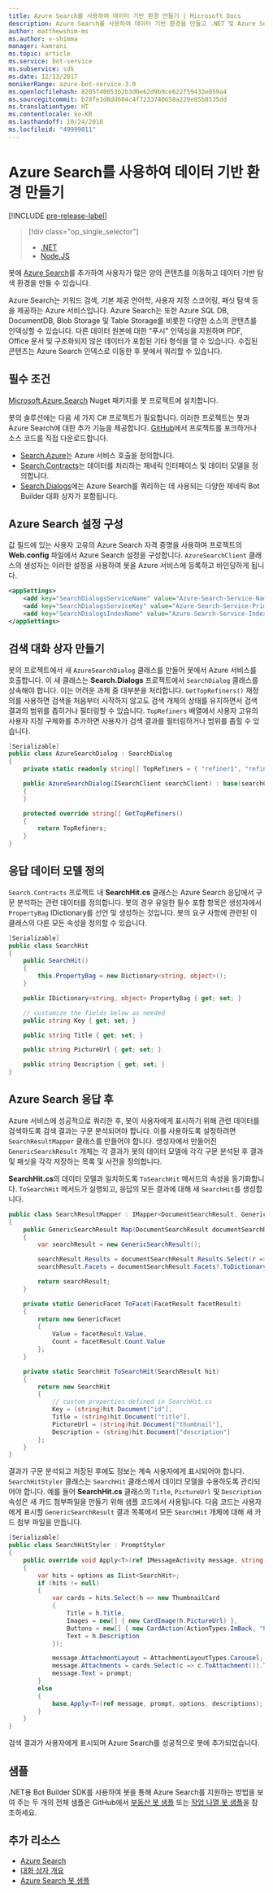```yaml
---
title: Azure Search를 사용하여 데이터 기반 환경 만들기 | Microsoft Docs
description: Azure Search를 사용하여 데이터 기반 환경을 만들고 .NET 및 Azure Search용 Bot Builder SDK를 사용하여 사용자가 봇에 있는 많은 양의 콘텐츠를 이동하는 데 도움이 되는 방법에 대해 알아봅니다.
author: matthewshim-ms
ms.author: v-shimma
manager: kamrani
ms.topic: article
ms.service: bot-service
ms.subservice: sdk
ms.date: 12/13/2017
monikerRange: azure-bot-service-3.0
ms.openlocfilehash: 8205f40053b2b3d0e62d9b9ce622f59432e059a4
ms.sourcegitcommit: b78fe3d8dd604c4f7233740658a229e85b8535dd
ms.translationtype: HT
ms.contentlocale: ko-KR
ms.lasthandoff: 10/24/2018
ms.locfileid: "49999011"
---
```

# <a name="create-data-driven-experiences-with-azure-search"></a>Azure Search를 사용하여 데이터 기반 환경 만들기 

[!INCLUDE [pre-release-label](../includes/pre-release-label-v3.md)]

> [!div class="op_single_selector"]
> - [.NET](../dotnet/bot-builder-dotnet-search-azure.md)
> - [Node.JS](../nodejs/bot-builder-nodejs-search-azure.md)

봇에 [Azure Search](https://azure.microsoft.com/en-us/services/search/)를 추가하여 사용자가 많은 양의 콘텐츠를 이동하고 데이터 기반 탐색 환경을 만들 수 있습니다.

Azure Search는 키워드 검색, 기본 제공 언어학, 사용자 지정 스코어링, 패싯 탐색 등을 제공하는 Azure 서비스입니다. Azure Search는 또한 Azure SQL DB, DocumentDB, Blob Storage 및 Table Storage를 비롯한 다양한 소스의 콘텐츠를 인덱싱할 수 있습니다. 다른 데이터 원본에 대한 "푸시" 인덱싱을 지원하며 PDF, Office 문서 및 구조화되지 않은 데이터가 포함된 기타 형식을 열 수 있습니다. 수집된 콘텐츠는 Azure Search 인덱스로 이동한 후 봇에서 쿼리할 수 있습니다.


## <a name="prerequisites"></a>필수 조건

[Microsoft.Azure.Search](https://www.nuget.org/packages/Microsoft.Azure.Search/4.0.0-preview) Nuget 패키지를 봇 프로젝트에 설치합니다. 

봇의 솔루션에는 다음 세 가지 C# 프로젝트가 필요합니다. 이러한 프로젝트는 봇과 Azure Search에 대한 추가 기능을 제공합니다. [GitHub](https://github.com/Microsoft/botBuilder-Samples/tree/master/CSharp/demo-Search)에서 프로젝트를 포크하거나 소스 코드를 직접 다운로드합니다.

* [Search.Azure](https://github.com/Microsoft/botBuilder-Samples/tree/master/CSharp/demo-Search/Search.Azure)는 Azure 서비스 호출을 정의합니다. 
* [Search.Contracts](https://github.com/Microsoft/botBuilder-Samples/tree/master/CSharp/demo-Search/Search.Contracts)는 데이터를 처리하는 제네릭 인터페이스 및 데이터 모델을 정의합니다.
* [Search.Dialogs](https://github.com/Microsoft/botBuilder-Samples/tree/master/CSharp/demo-Search/Search.Dialogs)에는 Azure Search를 쿼리하는 데 사용되는 다양한 제네릭 Bot Builder 대화 상자가 포함됩니다.

## <a name="configure-azure-search-settings"></a>Azure Search 설정 구성 

값 필드에 있는 사용자 고유의 Azure Search 자격 증명을 사용하여 프로젝트의 **Web.config** 파일에서 Azure Search 설정을 구성합니다. `AzureSearchClient` 클래스의 생성자는 이러한 설정을 사용하여 봇을 Azure 서비스에 등록하고 바인딩하게 됩니다.

```xml
<appSettings>
    <add key="SearchDialogsServiceName" value="Azure-Search-Service-Name" /> <!-- replace value field with Azure Service Name --> 
    <add key="SearchDialogsServiceKey" value="Azure-Search-Service-Primary-Key" /> <!-- replace value field with Azure Service Key --> 
    <add key="SearchDialogsIndexName" value="Azure-Search-Service-Index" /> <!-- replace value field with your Azure Search Index --> 
</appSettings>
```

## <a name="create-a-search-dialog"></a>검색 대화 상자 만들기

봇의 프로젝트에서 새 `AzureSearchDialog` 클래스를 만들어 봇에서 Azure 서비스를 호출합니다. 이 새 클래스는 **Search.Dialogs** 프로젝트에서 `SearchDialog` 클래스를 상속해야 합니다. 이는 어려운 과제 중 대부분을 처리합니다. `GetTopRefiners()` 재정의를 사용하면 검색을 처음부터 시작하지 않고도 검색 개체의 상태를 유지하면서 검색 결과의 범위를 좁히거나 필터링할 수 있습니다. `TopRefiners` 배열에서 사용자 고유의 사용자 지정 구체화를 추가하면 사용자가 검색 결과를 필터링하거나 범위를 좁힐 수 있습니다. 

```cs
[Serializable]
public class AzureSearchDialog : SearchDialog
{
    private static readonly string[] TopRefiners = { "refiner1", "refiner2", "refiner3" }; // define your own custom refiners 

    public AzureSearchDialog(ISearchClient searchClient) : base(searchClient, multipleSelection: true)
    {
    }

    protected override string[] GetTopRefiners()
    {
        return TopRefiners;
    }
}
```

## <a name="define-the-response-data-model"></a>응답 데이터 모델 정의

`Search.Contracts` 프로젝트 내 **SearchHit.cs** 클래스는 Azure Search 응답에서 구문 분석하는 관련 데이터를 정의합니다. 봇의 경우 유일한 필수 포함 항목은 생성자에서 `PropertyBag` IDictionary를 선언 및 생성하는 것입니다. 봇의 요구 사항에 관련된 이 클래스의 다른 모든 속성을 정의할 수 있습니다. 

```cs
[Serializable]
public class SearchHit
{
    public SearchHit()
    {
        this.PropertyBag = new Dictionary<string, object>();
    }

    public IDictionary<string, object> PropertyBag { get; set; }

    // customize the fields below as needed 
    public string Key { get; set; }

    public string Title { get; set; }

    public string PictureUrl { get; set; }

    public string Description { get; set; }
}
```

## <a name="after-azure-search-responds"></a>Azure Search 응답 후 

Azure 서비스에 성공적으로 쿼리한 후, 봇이 사용자에게 표시하기 위해 관련 데이터를 검색하도록 검색 결과는 구문 분석되어야 합니다. 이를 사용하도록 설정하려면 `SearchResultMapper` 클래스를 만들어야 합니다. 생성자에서 만들어진 `GenericSearchResult` 개체는 각 결과가 봇의 데이터 모델에 각각 구문 분석된 후 결과 및 패싯을 각각 저장하는 목록 및 사전을 정의합니다. 

**SearchHit.cs**의 데이터 모델과 일치하도록 `ToSearchHit` 메서드의 속성을 동기화합니다. `ToSearchHit` 메서드가 실행되고, 응답의 모든 결과에 대해 새 `SearchHit`를 생성합니다.  

```cs
public class SearchResultMapper : IMapper<DocumentSearchResult, GenericSearchResult>
{
    public GenericSearchResult Map(DocumentSearchResult documentSearchResult)
    {
        var searchResult = new GenericSearchResult();

        searchResult.Results = documentSearchResult.Results.Select(r => ToSearchHit(r)).ToList();
        searchResult.Facets = documentSearchResult.Facets?.ToDictionary(kv => kv.Key, kv => kv.Value.Select(f => ToFacet(f)));

        return searchResult;
    }

    private static GenericFacet ToFacet(FacetResult facetResult)
    {
        return new GenericFacet
        {
            Value = facetResult.Value,
            Count = facetResult.Count.Value
        };
    }

    private static SearchHit ToSearchHit(SearchResult hit)
    {
        return new SearchHit
        {
            // custom properties defined in SearchHit.cs 
            Key = (string)hit.Document["id"],
            Title = (string)hit.Document["title"],
            PictureUrl = (string)hit.Document["thumbnail"],
            Description = (string)hit.Document["description"]
        };
    }
}
```
결과가 구문 분석되고 저장된 후에도 정보는 계속 사용자에게 표시되어야 합니다. `SearchHitStyler` 클래스는 `SearchHit` 클래스에서 데이터 모델을 수용하도록 관리되어야 합니다. 예를 들어 **SearchHit.cs** 클래스의 `Title`, `PictureUrl` 및 `Description` 속성은 새 카드 첨부파일을 만들기 위해 샘플 코드에서 사용됩니다. 다음 코드는 사용자에게 표시할 `GenericSearchResult` 결과 목록에서 모든 `SearchHit` 개체에 대해 새 카드 첨부 파일을 만듭니다.   

```cs
[Serializable]
public class SearchHitStyler : PromptStyler
{
    public override void Apply<T>(ref IMessageActivity message, string prompt, IReadOnlyList<T> options, IReadOnlyList<string> descriptions = null)
    {
        var hits = options as IList<SearchHit>;
        if (hits != null)
        {
            var cards = hits.Select(h => new ThumbnailCard
            {
                Title = h.Title,
                Images = new[] { new CardImage(h.PictureUrl) },
                Buttons = new[] { new CardAction(ActionTypes.ImBack, "Pick this one", value: h.Key) },
                Text = h.Description
            });

            message.AttachmentLayout = AttachmentLayoutTypes.Carousel;
            message.Attachments = cards.Select(c => c.ToAttachment()).ToList();
            message.Text = prompt;
        }
        else
        {
            base.Apply<T>(ref message, prompt, options, descriptions);
        }
    }
}
```
검색 결과가 사용자에게 표시되며 Azure Search를 성공적으로 봇에 추가되었습니다.

## <a name="samples"></a>샘플

.NET용 Bot Builder SDK를 사용하여 봇을 통해 Azure Search를 지원하는 방법을 보여 주는 두 개의 전체 샘플은 GitHub에서 [부동산 봇 샘플](https://github.com/Microsoft/BotBuilder-Samples/tree/master/CSharp/demo-Search/RealEstateBot) 또는 [작업 나열 봇 샘플](https://github.com/Microsoft/BotBuilder-Samples/tree/master/CSharp/demo-Search/JobListingBot)을 참조하세요. 

## <a name="additional-resources"></a>추가 리소스
* [Azure Search][search]
* [대화 상자 개요](bot-builder-dotnet-dialogs.md)
* [Azure Search 봇 샘플](https://github.com/Microsoft/botBuilder-Samples/tree/master/CSharp/demo-Search)

[search]: /azure/search/search-what-is-azure-search
